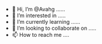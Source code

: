 - 👋 Hi, I’m @Avahg ......
- 👀 I’m interested in .....
- 🌱 I’m currently learning ......
- 💞️ I’m looking to collaborate on .....
- 📫 How to reach me ....

<!---
Avahg/Avahg is a ✨ special ✨ repository because its `README.md` (this file) appears on your GitHub profile.
You can click the Preview link to take a look at your changes.
--->
